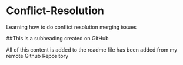 # Conflict-Resolution
Learning how to do conflict resolution merging issues

##This is a subheading created on GitHub 

All of this content is added to the readme file has been added from my remote Github Repository 
